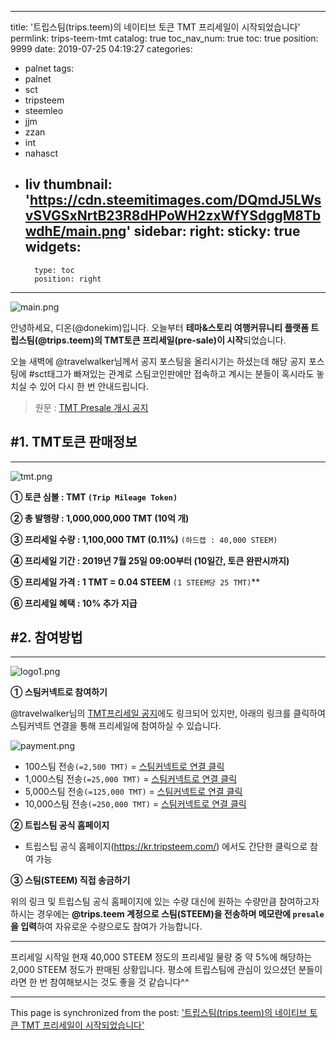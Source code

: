 
---
title: '트립스팀(trips.teem)의 네이티브 토큰 TMT 프리세일이 시작되었습니다'
permlink: trips-teem-tmt
catalog: true
toc_nav_num: true
toc: true
position: 9999
date: 2019-07-25 04:19:27
categories:
- palnet
tags:
- palnet
- sct
- tripsteem
- steemleo
- jjm
- zzan
- int
- nahasct
- liv
thumbnail: 'https://cdn.steemitimages.com/DQmdJ5LWsvSVGSxNrtB23R8dHPoWH2zxWfYSdggM8TbwdhE/main.png'
sidebar:
    right:
        sticky: true
widgets:
    -
        type: toc
        position: right
---


![main.png](https://cdn.steemitimages.com/DQmdJ5LWsvSVGSxNrtB23R8dHPoWH2zxWfYSdggM8TbwdhE/main.png)

안녕하세요, 디온(@donekim)입니다. 오늘부터 **테마&스토리 여행커뮤니티 플랫폼 트립스팀(@trips.teem)의 TMT토큰 프리세일(pre-sale)이 시작**되었습니다. 

오늘 새벽에 @travelwalker님께서 공지 포스팅을 올리시기는 하셨는데 해당 공지 포스팅에 #sct태그가 빠져있는 관계로 스팀코인판에만 접속하고 계시는 분들이 혹시라도 놓치실 수 있어 다시 한 번 안내드립니다. 

> 원문 : [TMT Presale 개시 공지](https://kr.tripsteem.com/post/tt20190724t163328178z)

## #1. TMT토큰 판매정보
---

![tmt.png](https://cdn.steemitimages.com/DQmcfgKWPbSq2riLMcpkv8pvUeQ8mnXppUiX794NweyWvft/tmt.png)

**① 토큰 심볼 : TMT `(Trip Mileage Token)`**

**② 총 발행량 : 1,000,000,000 TMT (10억 개)**

**③ 프리세일 수량 : 1,100,000 TMT (0.11%)** `(하드캡 : 40,000 STEEM)`

**④ 프리세일 기간 : 2019년 7월 25일 09:00부터 (10일간, 토큰 완판시까지)**

**⑤ 프리세일 가격 : 1 TMT = 0.04 STEEM** `(1 STEEM당 25 TMT)`**

**⑥ 프리세일 혜택 : 10% 추가 지급**


## #2. 참여방법
---

![logo1.png](https://cdn.steemitimages.com/DQmWH7hXzcR3JhHXZ54fYnKvz2m6CH2Ldp3MsD2Mq2TmpPo/logo1.png)

**① 스팀커넥트로 참여하기**


@travelwalker님의 [TMT프리세일 공지](https://kr.tripsteem.com/post/tt20190724t163328178z)에도 링크되어 있지만, 아래의 링크를 클릭하여 스팀커넥트 연결을 통해 프리세일에 참여하실 수 있습니다.

![payment.png](https://cdn.steemitimages.com/DQmUyou8epvzpj3LXDMxBMMkgFtEXMhmQZTwgFRfGiTWyDE/payment.png)

- 100스팀 전송`(=2,500 TMT)` =  <a href="https://v2.steemconnect.com/sign/transfer?to=trips.teem&amount=100.000%20STEEM&memo=presale">스팀커넥트로 연결 클릭</a>
- 1,000스팀 전송`(=25,000 TMT)` =  <a href="https://v2.steemconnect.com/sign/transfer?to=trips.teem&amount=1000.000%20STEEM&memo=presale">스팀커넥트로 연결 클릭</a>
- 5,000스팀 전송`(=125,000 TMT)` =  <a href="https://v2.steemconnect.com/sign/transfer?to=trips.teem&amount=5000.000%20STEEM&memo=presale">스팀커넥트로 연결 클릭</a>
- 10,000스팀 전송`(=250,000 TMT)` =   <a href="https://v2.steemconnect.com/sign/transfer?to=trips.teem&amount=10000.000%20STEEM&memo=presale">스팀커넥트로 연결 클릭</a>


**② 트립스팀 공식 홈페이지**

- 트립스팁 공식 홈페이지(https://kr.tripsteem.com/) 에서도 간단한 클릭으로 참여 가능


**③ 스팀(STEEM) 직접 송금하기**

위의 링크 및 트립스팀 공식 홈페이지에 있는 수량 대신에 원하는 수량만큼 참여하고자 하시는 경우에는 **@trips.teem 계정으로 스팀(STEEM)을 전송하며 메모란에 `presale`을 입력**하여 자유로운 수량으로도 참여가 가능합니다.


---

프리세일 시작일 현재 40,000 STEEM 정도의 프리세일 물량 중 약 5%에 해당하는 2,000 STEEM 정도가 판매된 상황입니다. 평소에 트립스팀에 관심이 있으셨던 분들이라면 한 번 참여해보시는 것도 좋을 것 같습니다^^

- - -

This page is synchronized from the post: ['트립스팀(trips.teem)의 네이티브 토큰 TMT 프리세일이 시작되었습니다'](https://steemit.com/@donekim/trips-teem-tmt)

